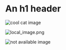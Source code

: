 An h1 header
============

![cool cat image](https://steamuserimages-a.akamaihd.net/ugc/1644340994747007967/853B20CD7694F5CF40E83AAC670572A3FE1E3D35/)

![local_image.png](/uploaded/image/981a52a2-7caf-49a5-bb36-1d8512152214)

![not available image](/uploaded/image/066036cc-2dde-11ed-89f4-afcf72a20b4c)

